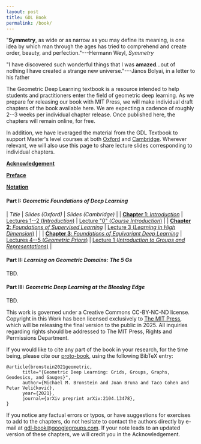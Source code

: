 ```yaml
---
layout: post
title: GDL Book
permalink: /book/
---
```


"**Symmetry**, as wide or as narrow as you may define its meaning, is one idea by which man through the ages has tried to comprehend and create order, beauty, and perfection."---Hermann Weyl, _Symmetry_

"I have discovered such wonderful things that I was **amazed**...out of nothing I have created a strange new universe."---János Bolyai, in a letter to his father

The Geometric Deep Learning textbook is a resource intended to help students and practitioners enter the field of geometric deep learning. 
As we prepare for releasing our book with MIT Press, we will make individual draft chapters of the book available here. 
We are expecting a cadence of roughly 2--3 weeks per individual chapter release. Once published here, the chapters will remain online, for free.

In addition, we have leveraged the material from the GDL Textbook to support Master's level courses at both [Oxford](https://www.cs.ox.ac.uk/teaching/courses/2023-2024/geodl/timetable.html) and [Cambridge](https://www.cl.cam.ac.uk/teaching/2324/L65/).
Wherever relevant, we will also use this page to share lecture slides corresponding to individual chapters.

[**Acknowledgement**](book/acknowledgement.html)

[**Preface**](book/preface.html)

[**Notation**](book/notation.html)

#### **Part I:** _Geometric Foundations of Deep Learning_

| _Title_ | _Slides (Oxford)_ | _Slides (Cambridge)_ |
| [**Chapter 1**: _Introduction_](book/introduction.html) | [Lectures 1--2 (_Introduction_)](slides/Oxford_1_2_Introduction.pdf) | [Lecture "0" (_Course Introduction_)](slides/Cambridge_0_Course_Introduction.pdf) |
| [**Chapter 2**: _Foundations of Supervised Learning_](book/foundations.html) | [Lecture 3 (_Learning in High Dimension_)](slides/Oxford_3_Learning_in_High_Dimension.pdf) |  |
| [**Chapter 3**: _Foundations of Equivariant Deep Learning_](book/algebraicpriors.html) | [Lectures 4--5 (_Geometric Priors_)](slides/Oxford_4_5_Geometric_Priors.pdf) | [Lecture 1 (_Introduction to Groups and Representations_)](slides/Cambridge_1_Introduction_to_Groups_and_Representations.pdf) |

#### **Part II:** _Learning on Geometric Domains: The 5 Gs_

TBD.

#### **Part III:** _Geometric Deep Learning at the Bleeding Edge_

TBD.

This work is governed under a Creative Commons CC-BY-NC-ND license. Copyright in this Work has been licensed exclusively to [The MIT Press](https://mitpress.mit.edu), which will be releasing the final version to the public in 2025. All inquiries regarding rights should be addressed to The MIT Press, Rights and Permissions Department.

If you would like to cite any part of the book in your research, for the time being, please cite our [proto-book](https://arxiv.org/abs/2104.13478), using the following BibTeX entry:
```
@article{bronstein2021geometric,
      title="{Geometric Deep Learning: Grids, Groups, Graphs, Geodesics, and Gauges}", 
      author={Michael M. Bronstein and Joan Bruna and Taco Cohen and Petar Veličković},
      year={2021},
      journal={arXiv preprint arXiv:2104.13478},
}
```

If you notice any factual errors or typos, or have suggestions for exercises to add to the chapters, do not hesitate to contact the authors directly by e-mail at gdl-book@googlegroups.com. If your note leads to an updated version of these chapters, we will credit you in the Acknowledgement.
